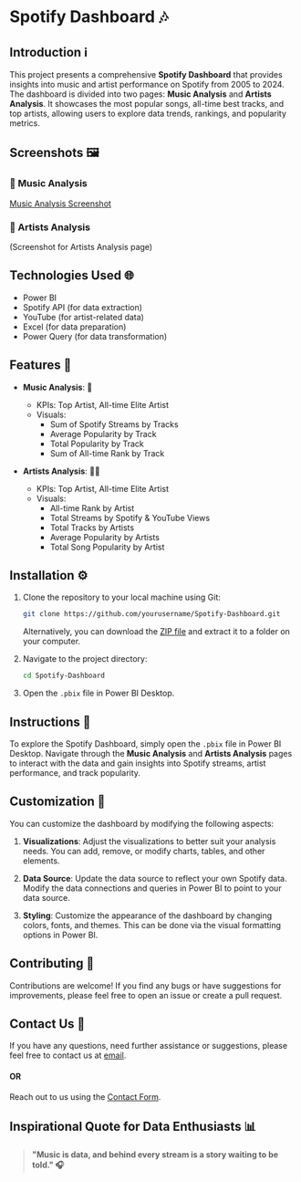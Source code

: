 
# Spotify Dashboard 🎶

## Introduction ℹ️

This project presents a comprehensive **Spotify Dashboard** that provides insights into music and artist performance on Spotify from 2005 to 2024. The dashboard is divided into two pages: **Music Analysis** and **Artists Analysis**. It showcases the most popular songs, all-time best tracks, and top artists, allowing users to explore data trends, rankings, and popularity metrics.

## Screenshots 🖼️

### 🎵 Music Analysis
[Music Analysis Screenshot](https://github.com/user-attachments/assets/f5d02d5a-fd6d-465a-b879-08889cd19e45)

### 🎤 Artists Analysis
(Screenshot for Artists Analysis page)

## Technologies Used 🌐

- Power BI
- Spotify API (for data extraction)
- YouTube (for artist-related data)
- Excel (for data preparation)
- Power Query (for data transformation)

## Features 🌟

- **Music Analysis**: 🎵
   - KPIs: Top Artist, All-time Elite Artist
   - Visuals: 
      - Sum of Spotify Streams by Tracks
      - Average Popularity by Track
      - Total Popularity by Track
      - Sum of All-time Rank by Track

- **Artists Analysis**: 🧑‍🎤
  - KPIs: Top Artist, All-time Elite Artist
  - Visuals: 
    - All-time Rank by Artist
    - Total Streams by Spotify & YouTube Views
    - Total Tracks by Artists
    - Average Popularity by Artists
    - Total Song Popularity by Artist

## Installation ⚙️

1. Clone the repository to your local machine using Git:

   ```bash
   git clone https://github.com/yourusername/Spotify-Dashboard.git
   ```

   Alternatively, you can download the [ZIP file](https://github.com/yourusername/Spotify-Dashboard/archive/refs/heads/main.zip) and extract it to a folder on your computer.

2. Navigate to the project directory:
   ```bash
   cd Spotify-Dashboard
   ```

3. Open the `.pbix` file in Power BI Desktop.

## Instructions 🌟

To explore the Spotify Dashboard, simply open the `.pbix` file in Power BI Desktop. Navigate through the **Music Analysis** and **Artists Analysis** pages to interact with the data and gain insights into Spotify streams, artist performance, and track popularity.

## Customization 🔧

You can customize the dashboard by modifying the following aspects:

1. **Visualizations**: Adjust the visualizations to better suit your analysis needs. You can add, remove, or modify charts, tables, and other elements.

2. **Data Source**: Update the data source to reflect your own Spotify data. Modify the data connections and queries in Power BI to point to your data source.

3. **Styling**: Customize the appearance of the dashboard by changing colors, fonts, and themes. This can be done via the visual formatting options in Power BI.

## Contributing 🤝

Contributions are welcome! If you find any bugs or have suggestions for improvements, please feel free to open an issue or create a pull request.

## Contact Us 📧

If you have any questions, need further assistance or suggestions, please feel free to contact us at [email]( adityakakadeoffice@gmail.com).
#### OR
Reach out to us using the [Contact Form](https://forms.gle/cEcJ9uEiz1XVbsuw8).

## Inspirational Quote for Data Enthusiasts 📊
> #### "Music is data, and behind every stream is a story waiting to be told." 🎧
